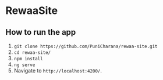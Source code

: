 # RewaaSite

## How to run the app

1. `git clone https://github.com/PuniCharana/rewaa-site.git`
2. `cd rewaa-site/`
3. `npm install`
4. `ng serve`
5. Navigate to `http://localhost:4200/`.

